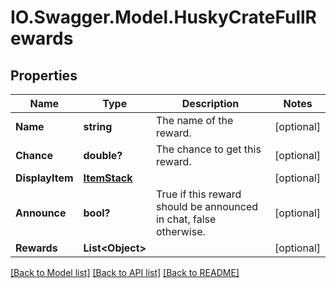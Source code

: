 # IO.Swagger.Model.HuskyCrateFullRewards
## Properties

Name | Type | Description | Notes
------------ | ------------- | ------------- | -------------
**Name** | **string** | The name of the reward. | [optional] 
**Chance** | **double?** | The chance to get this reward. | [optional] 
**DisplayItem** | [**ItemStack**](ItemStack.md) |  | [optional] 
**Announce** | **bool?** | True if this reward should be announced in chat, false otherwise. | [optional] 
**Rewards** | **List&lt;Object&gt;** |  | [optional] 

[[Back to Model list]](../README.md#documentation-for-models) [[Back to API list]](../README.md#documentation-for-api-endpoints) [[Back to README]](../README.md)

